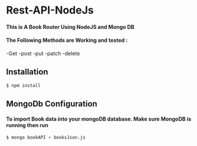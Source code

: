 # Rest-API-NodeJs

#### This is A Book Router Using NodeJS and Mongo DB 

#### The Following Methods are Working and tested : 
-Get
-post
-put
-patch
-delete

## Installation

```bash
$ npm install 
```


## MongoDb Configuration


#### To import Book data into your mongoDB database. Make sure MongoDB is running then run
```bash
$ mongo bookAPI < booksJson.js
```

